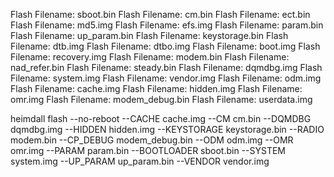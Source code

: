 Flash Filename: sboot.bin
Flash Filename: cm.bin
Flash Filename: ect.bin
Flash Filename: md5.img
Flash Filename: efs.img
Flash Filename: param.bin
Flash Filename: up_param.bin
Flash Filename: keystorage.bin
Flash Filename: dtb.img
Flash Filename: dtbo.img
Flash Filename: boot.img
Flash Filename: recovery.img
Flash Filename: modem.bin
Flash Filename: nad_refer.bin
Flash Filename: steady.bin
Flash Filename: dqmdbg.img
Flash Filename: system.img
Flash Filename: vendor.img
Flash Filename: odm.img
Flash Filename: cache.img
Flash Filename: hidden.img
Flash Filename: omr.img
Flash Filename: modem_debug.bin
Flash Filename: userdata.img

heimdall flash --no-reboot --CACHE cache.img --CM cm.bin --DQMDBG dqmdbg.img --HIDDEN hidden.img --KEYSTORAGE keystorage.bin --RADIO modem.bin --CP_DEBUG modem_debug.bin --ODM odm.img --OMR omr.img --PARAM param.bin --BOOTLOADER sboot.bin --SYSTEM system.img --UP_PARAM up_param.bin --VENDOR vendor.img